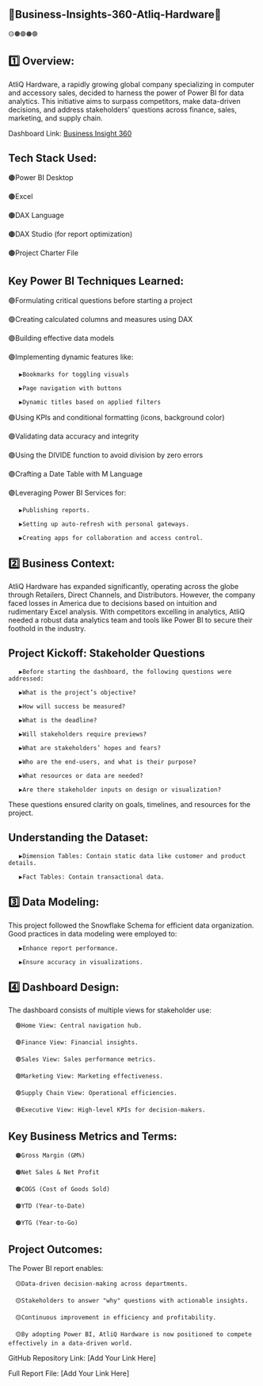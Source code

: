  ## 💎Business-Insights-360-Atliq-Hardware💎  

    🟡🟤🟣🟠🟢

 ## 1️⃣ Overview:
 
AtliQ Hardware, a rapidly growing global company specializing in computer and accessory sales, decided to harness the power of Power BI for data analytics. This initiative aims to surpass competitors, make data-driven decisions, and address stakeholders' questions across finance, sales, marketing, and supply chain.

Dashboard Link: [Business Insight 360](https://app.powerbi.com/view?r=eyJrIjoiNGNhNzVjNmItNzgzNC00ODAyLWFmMjMtOTNiYmI5ZGRhNDEwIiwidCI6ImM2ZTU0OWIzLTVmNDUtNDAzMi1hYWU5LWQ0MjQ0ZGM1YjJjNCJ9)


## Tech Stack Used:

🟤Power BI Desktop

🟤Excel

🟤DAX Language

🟤DAX Studio (for report optimization)

🟤Project Charter File

## Key Power BI Techniques Learned:

🟣Formulating critical questions before starting a project

🟣Creating calculated columns and measures using DAX

🟣Building effective data models

🟣Implementing dynamic features like:

       ▶️Bookmarks for toggling visuals
       
       ▶️Page navigation with buttons
       
       ▶️Dynamic titles based on applied filters
       
🟣Using KPIs and conditional formatting (icons, background color)

🟣Validating data accuracy and integrity

🟣Using the DIVIDE function to avoid division by zero errors

🟣Crafting a Date Table with M Language

🟣Leveraging Power BI Services for:

       ▶️Publishing reports.
       
       ▶️Setting up auto-refresh with personal gateways.
       
       ▶️Creating apps for collaboration and access control.


## 2️⃣ Business Context:

AtliQ Hardware has expanded significantly, operating across the globe through Retailers, Direct Channels, and Distributors. However, the company faced losses in America due to decisions based on intuition and rudimentary Excel analysis. With competitors excelling in analytics, AtliQ needed a robust data analytics team and tools like Power BI to secure their foothold in the industry.

## Project Kickoff: Stakeholder Questions

       ▶️Before starting the dashboard, the following questions were addressed:

       ▶️What is the project’s objective?

       ▶️How will success be measured?

       ▶️What is the deadline?

       ▶️Will stakeholders require previews?

       ▶️What are stakeholders’ hopes and fears?

       ▶️Who are the end-users, and what is their purpose?

       ▶️What resources or data are needed?

       ▶️Are there stakeholder inputs on design or visualization?

These questions ensured clarity on goals, timelines, and resources for the project.

## Understanding the Dataset:

       ▶️Dimension Tables: Contain static data like customer and product details.

       ▶️Fact Tables: Contain transactional data.

## 3️⃣ Data Modeling:

This project followed the Snowflake Schema for efficient data organization. Good practices in data modeling were employed to:

       ▶️Enhance report performance.

       ▶️Ensure accuracy in visualizations.

## 4️⃣ Dashboard Design:

The dashboard consists of multiple views for stakeholder use:

      🟢Home View: Central navigation hub.

      🟢Finance View: Financial insights.

      🟢Sales View: Sales performance metrics.

      🟢Marketing View: Marketing effectiveness.

      🟢Supply Chain View: Operational efficiencies.

      🟢Executive View: High-level KPIs for decision-makers.


## Key Business Metrics and Terms:

      🟠Gross Margin (GM%)

      🟠Net Sales & Net Profit

      🟠COGS (Cost of Goods Sold)

      🟠YTD (Year-to-Date)

      🟠YTG (Year-to-Go)

## Project Outcomes:

The Power BI report enables:

      🟡Data-driven decision-making across departments.

      🟡Stakeholders to answer "why" questions with actionable insights.

      🟡Continuous improvement in efficiency and profitability.

      🟡By adopting Power BI, AtliQ Hardware is now positioned to compete effectively in a data-driven world.


GitHub Repository Link: [Add Your Link Here]

Full Report File: [Add Your Link Here]
